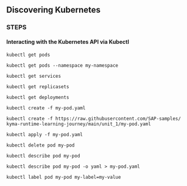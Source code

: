 ## Discovering Kubernetes

### STEPS

#### Interacting with the Kubernetes API via Kubectl

```
kubectl get pods
```

```
kubectl get pods --namespace my-namespace
```

```
kubectl get services
```

```
kubectl get replicasets
```

```
kubectl get deployments
```

```
kubectl create -f my-pod.yaml
```

```
kubectl create -f https://raw.githubusercontent.com/SAP-samples/
kyma-runtime-learning-journey/main/unit_1/my-pod.yaml
```

```
kubectl apply -f my-pod.yaml
```

```
kubectl delete pod my-pod
```

```
kubectl describe pod my-pod
```

```
kubectl describe pod my-pod -o yaml > my-pod.yaml
```

```
kubectl label pod my-pod my-label=my-value
```
